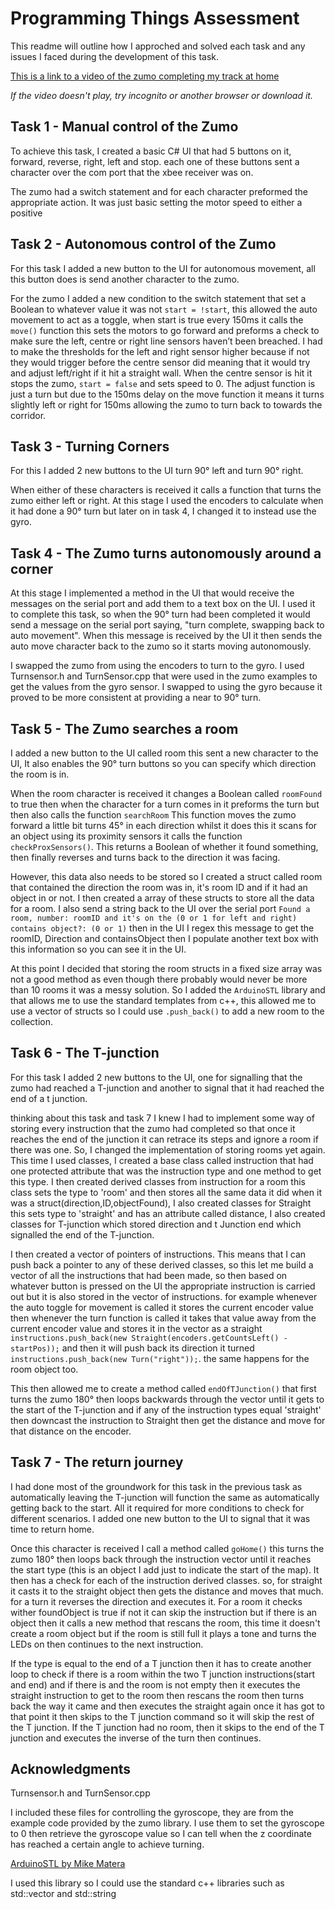 # Programming Things Assessment

This readme will outline how I approched and solved each task and any issues I faced during the development of this task.

[This is a link to a video of the zumo completing my track at home](https://drive.google.com/file/d/15f01JPs-H_MuNmD9MYKVrN4pQqrjuo-2/view?usp=sharing)

*If the video doesn't play, try incognito or another browser or download it.*

## Task 1 - Manual control of the Zumo
To achieve this task, I created a basic C# UI that had 5 buttons on it, forward, reverse, right, left and stop. each one of these buttons sent a character over the com port that the xbee receiver was on.

The zumo had a switch statement and for each character preformed the appropriate action. It was just basic setting the motor speed to either a positive 
## Task 2 - Autonomous control of the Zumo
For this task I added a new button to the UI for autonomous movement, all this button does is send another character to the zumo.

For the zumo I added a new condition to the switch statement that set a Boolean to whatever value it was not `start = !start`, this allowed the auto movement to act as a toggle, when start is true every 150ms it calls the `move()` function this sets the motors to go forward and preforms a check to make sure the left, centre or right line sensors haven’t been breached. I had to make the thresholds for the left and right sensor higher because if not they would trigger before the centre sensor did meaning that it would try and adjust left/right if it hit a straight wall. When the centre sensor is hit it stops the zumo, `start = false` and sets speed to 0.
The adjust function is just a turn but due to the 150ms delay on the move function it means it turns slightly left or right for 150ms allowing the zumo to turn back to towards the corridor.
## Task 3 - Turning Corners
For this I added 2 new buttons to the UI turn 90° left and turn 90° right.

When either of these characters is received it calls a function that turns the zumo either left or right. At this stage I used the encoders to calculate when it had done a 90° turn but later on in task 4, I changed it to instead use the gyro.
## Task 4 - The Zumo turns autonomously around a corner
At this stage I implemented a method in the UI that would receive the messages on the serial port and add them to a text box on the UI. I used it to complete this task, so when the 90° turn had been completed it would send a message on the serial port saying, "turn complete, swapping back to auto movement". When this message is received by the UI it then sends the auto move character back to the zumo so it starts moving autonomously.

I swapped the zumo from using the encoders to turn to the gyro. I used Turnsensor.h and TurnSensor.cpp that were used in the zumo examples to get the values from the gyro sensor. I swapped to using the gyro because it proved to be more consistent at providing a near to 90° turn.
## Task 5 - The Zumo searches a room
I added a new button to the UI called room this sent a new character to the UI, It also enables the 90° turn buttons so you can specify which direction the room is in.

When the room character is received it changes a Boolean called `roomFound` to true then when the character for a turn comes in it preforms the turn but then also calls the function `searchRoom` This function moves the zumo forward a little bit turns 45° in each direction whilst it does this it scans for an object using its proximity sensors it calls the function `checkProxSensors()`. This returns a Boolean of whether it found something, then finally reverses and turns back to the direction it was facing.

However, this data also needs to be stored so I created a struct called room that contained the direction the room was in, it's room ID and if it had an object in or not. I then created a array of these structs to store all the data for a room. I also send a string back to the UI over the serial port `Found a room, number: roomID and it's on the (0 or 1 for left and right)  contains object?: (0 or 1)` then in the UI I regex this message to get the roomID, Direction and containsObject then I populate another text box with this information so you can see it in the UI.

At this point I decided that storing the room structs in a fixed size array was not a good method as even though there probably would never be more than 10 rooms it was a messy solution. So I added the `ArduinoSTL` library and that allows me to use the standard templates from c++, this allowed me to use a vector of structs so I could use `.push_back()` to add a new room to the collection.

## Task 6 - The T-junction
For this task I added 2 new buttons to the UI, one for signalling that the zumo had reached a T-junction and another to signal that it had reached the end of a t junction.

thinking about this task and task 7 I knew I had to implement some way of storing every instruction that the zumo had completed so that once it reaches the end of the junction it can retrace its steps and ignore a room if there was one. So, I changed the implementation of storing rooms yet again. This time I used classes, I created a base class called instruction that had one protected attribute that was the instruction type and one method to get this type. I then created derived classes from instruction for a room this class sets the type to 'room' and then stores all the same data it did when it was a struct(direction,ID,objectFound), I also created classes for Straight this sets type to 'straight' and has an attribute called distance, I also created classes for T-junction which stored direction and t Junction end which signalled the end of the T-junction.

I then created a vector of pointers of instructions. This means that I can push back a pointer to any of these derived classes, so this let me build a vector of all the instructions that had been made, so then based on whatever button is pressed on the UI the appropriate instruction is carried out but it is also stored in the vector of instructions. for example whenever the auto toggle for movement is called it stores the current encoder value then whenever the turn function is called it takes that value away from the current encoder value and stores it in the vector as a straight `instructions.push_back(new Straight(encoders.getCountsLeft() - startPos));` and then it will push back its direction it turned `instructions.push_back(new Turn("right"));`. the same happens for the room object too.

This then allowed me to create a method called `endOfTJunction()` that first turns the zumo 180° then loops backwards through the vector until it gets to the start of the T-junction and if any of the instruction types equal 'straight' then downcast the instruction to Straight then get the distance and move for that distance on the encoder.

## Task 7 - The return journey
I had done most of the groundwork for this task in the previous task as automatically leaving the T-junction will function the same as automatically getting back to the start. All it required for more conditions to check for different scenarios. I added one new button to the UI to signal that it was time to return home.

Once this character is received I call a method called `goHome()` this turns the zumo 180° then loops back through the instruction vector until it reaches the start type (this is an object I add just to indicate the start of the map). It then has a check for each of the instruction derived classes. so, for straight it casts it to the straight object then gets the distance and moves that much. for a turn it reverses the direction and executes it. For a room it checks wither foundObject is true if not it can skip the instruction but if there is an object then it calls a new method that rescans the room, this time it doesn't create a room object but if the room is still full it plays a tone and turns the LEDs on then continues to the next instruction.

If the type is equal to the end of a T junction then it has to create another loop to check if there is a room within the two T junction instructions(start and end) and if there is and the room is not empty then it executes the straight instruction to get to the room then rescans the room then turns back the way it came and then executes the straight again once it has got to that point it then skips to the T junction command so it will skip the rest of the T junction. If the T junction had no room, then it skips to the end of the T junction and executes the inverse of the turn then continues.


## Acknowledgments

Turnsensor.h and TurnSensor.cpp

I included these files for controlling the gyroscope, they are from the example code provided by the zumo library.
I use them to set the gyroscope to 0 then retrieve the gyroscope value so I can tell when the z coordinate has reached a certain angle to achieve turning.

[ArduinoSTL by Mike Matera](https://github.com/mike-matera/ArduinoSTL)

I used this library so I could use the standard c++ libraries such as std::vector and std::string





